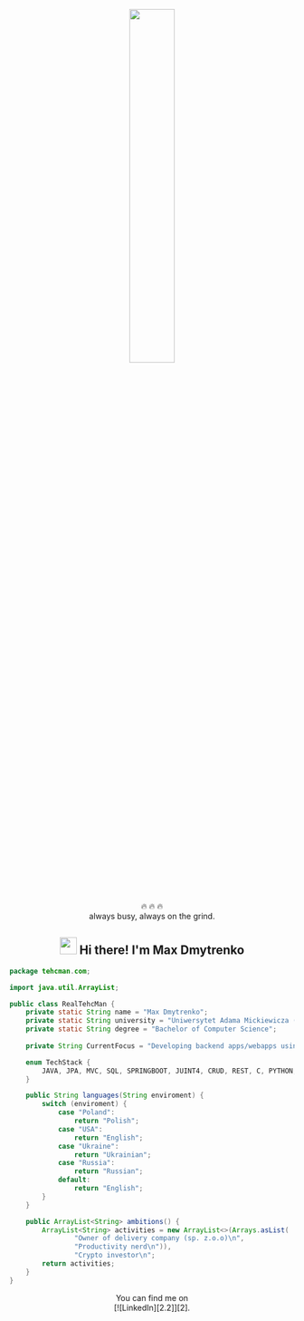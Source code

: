 
<p align="center" ><img 
 src="https://user-images.githubusercontent.com/22797857/90096298-b90f4b00-dd54-11ea-9a31-00ad53f8ec04.gif" width="40%"/></p>

<p align="center">
 🔥 🔥 🔥</br>
 always busy, always on the grind.<br>
 </p>


<h2 align="center"> <img src="https://media.giphy.com/media/hvRJCLFzcasrR4ia7z/giphy.gif" width="30px"> Hi there! I'm Max Dmytrenko</h2>

```java
package tehcman.com;

import java.util.ArrayList;

public class RealTehcMan {
    private static String name = "Max Dmytrenko";
    private static String university = "Uniwersytet Adama Mickiewicza (UAM)";
    private static String degree = "Bachelor of Computer Science";
    
    private String CurrentFocus = "Developing backend apps/webapps using Java";

    enum TechStack {
        JAVA, JPA, MVC, SQL, SPRINGBOOT, JUINT4, CRUD, REST, C, PYTHON;
    }

    public String languages(String enviroment) {
        switch (enviroment) {
            case "Poland":
                return "Polish";
            case "USA":
                return "English";
            case "Ukraine":
                return "Ukrainian";
            case "Russia":
                return "Russian";
            default:
                return "English";
        }
    }

    public ArrayList<String> ambitions() {
        ArrayList<String> activities = new ArrayList<>(Arrays.asList(
                "Owner of delivery company (sp. z.o.o)\n",
                "Productivity nerd\n")),
                "Crypto investor\n";
        return activities;
    }
}

```

<p align="center" >You can find me on <br>[![LinkedIn][2.2]][2].</p>

<!-- Icons -->

[1.2]: http://i.imgur.com/wWzX9uB.png (twitter icon without padding)
[2.2]: https://raw.githubusercontent.com/MartinHeinz/MartinHeinz/master/linkedin-3-16.png (LinkedIn icon without padding)

<!-- Links to your social media accounts -->

[1]: https://twitter.com/Martin_Heinz_
[2]: https://www.linkedin.com/in/realmaxdmytrenko/
